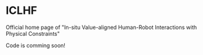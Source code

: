 # ICLHF
Official home page of "In-situ Value-aligned Human-Robot Interactions with Physical Constraints"

Code is comming soon!
